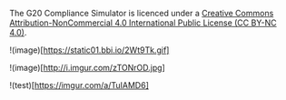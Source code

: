 The G20 Compliance Simulator is licenced under a [Creative Commons Attribution-NonCommercial 4.0 International Public License (CC BY-NC 4.0)](https://creativecommons.org/licenses/by-nc/4.0/legalcode).

!(image)[https://static01.bbi.io/2Wt9Tk.gif]


!(image)[http://i.imgur.com/zTONrOD.jpg]

!(test)[https://imgur.com/a/TuIAMD6]
